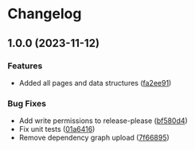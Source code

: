 # Changelog

## 1.0.0 (2023-11-12)


### Features

* Added all pages and data structures ([fa2ee91](https://github.com/Jack423/Dreamlight-Valley-Data-Generator/commit/fa2ee916c31c4c137e769b776d678ec484eaf2af))


### Bug Fixes

* Add write permissions to release-please ([bf580d4](https://github.com/Jack423/Dreamlight-Valley-Data-Generator/commit/bf580d47aa56cb7c888ce2a9df0201ab3dea5ff1))
* Fix unit tests ([01a6416](https://github.com/Jack423/Dreamlight-Valley-Data-Generator/commit/01a641639ae63032d6f758d5d66c57a53464b37f))
* Remove dependency graph upload ([7f66895](https://github.com/Jack423/Dreamlight-Valley-Data-Generator/commit/7f66895b9d3dfad0016c21a8fd22cf88640def3a))
